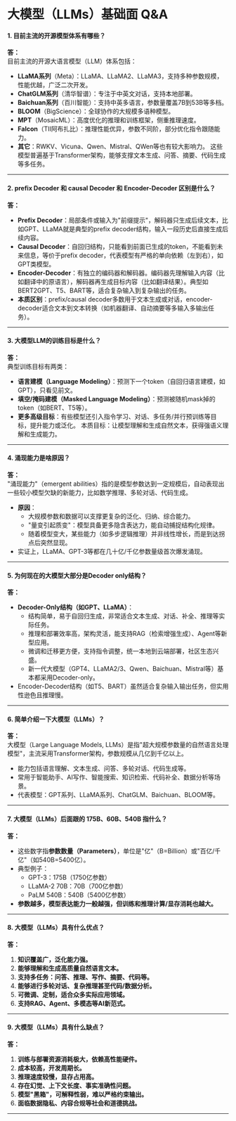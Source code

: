# 大模型（LLMs）基础面 Q&A

#### 1. 目前主流的开源模型体系有哪些？

**答：**  
目前主流的开源大语言模型（LLM）体系包括：
- **LLaMA系列**（Meta）：LLaMA、LLaMA2、LLaMA3，支持多种参数规模，性能优越，广泛二次开发。
- **ChatGLM系列**（清华智谱）：专注于中英文对话，支持本地部署。
- **Baichuan系列**（百川智能）：支持中英多语言，参数量覆盖7B到53B等多档。
- **BLOOM**（BigScience）：全球协作的大规模多语种模型。
- **MPT**（MosaicML）：高度优化的推理和训练框架，侧重推理速度。
- **Falcon**（TII阿布扎比）：推理性能优异，参数不同阶，部分优化指令跟随能力。
- **其它**：RWKV、Vicuna、Qwen、Mistral、QWen等也有较大影响力。
这些模型普遍基于Transformer架构，能够支撑文本生成、问答、摘要、代码生成等多任务。

---

#### 2. prefix Decoder 和 causal Decoder 和 Encoder-Decoder 区别是什么？

**答：**  
- **Prefix Decoder**：局部条件或输入为"前缀提示"，解码器只生成后续文本，比如GPT、LLaMA就是典型的prefix decoder结构，输入一段历史后直接生成后续内容。
- **Causal Decoder**：自回归结构，只能看到前面已生成的token，不能看到未来信息，等价于prefix decoder，代表模型有严格的单向依赖（左到右），如GPT类模型。
- **Encoder-Decoder**：有独立的编码器和解码器。编码器先理解输入内容（比如翻译中的原语言），解码器再生成目标内容（比如翻译结果）。典型如BERT2GPT、T5、BART等，适合复杂输入到复杂输出的任务。
- **本质区别**：prefix/causal decoder多数用于文本生成或对话，encoder-decoder适合文本到文本转换（如机器翻译、自动摘要等多输入多输出任务）。

---

#### 3. 大模型LLM的训练目标是什么？

**答：**  
典型训练目标有两类：
- **语言建模（Language Modeling）**：预测下一个token（自回归语言建模，如GPT），只看见前文。
- **填空/掩码建模（Masked Language Modeling）**：预测被随机mask掉的token（如BERT、T5等）。
- **更多高级目标**：有些模型还引入指令学习、对话、多任务/并行预训练等目标，提升能力或泛化。
本质目标：让模型理解和生成自然文本，获得强语义理解和生成能力。

---

#### 4. 涌现能力是啥原因？

**答：**  
"涌现能力"（emergent abilities）指的是模型参数达到一定规模后，自动表现出一些较小模型欠缺的新能力，比如数学推理、多轮对话、代码生成。
- **原因**：
  - 大规模参数和数据可以支撑更复杂的泛化、归纳、综合能力。
  - "量变引起质变"：模型具备更多隐含表达力，能自动捕捉结构化规律。
  - 随着模型变大，某些能力（如多步逻辑推理）并非线性增长，而是到达拐点后突然显现。
- 实证上，LLaMA、GPT-3等都在几十亿/千亿参数量级首次爆发涌现。

---

#### 5. 为何现在的大模型大部分是Decoder only结构？

**答：**  
- **Decoder-Only结构（如GPT、LLaMA）**：
  - 结构简单，易于自回归生成，非常适合文本生成、对话、补全、推理等实际任务。
  - 推理和部署效率高，架构灵活，能支持RAG（检索增强生成）、Agent等新型应用。
  - 微调和迁移更方便，支持指令调整，统一本地到云端部署，社区生态兴盛。
  - 新一代大模型（GPT4、LLaMA2/3、Qwen、Baichuan、Mistral等）基本都采用Decoder-only。
- Encoder-Decoder结构（如T5、BART）虽然适合复杂输入输出任务，但实用性逊色且推理慢。

---

#### 6. 简单介绍一下大模型（LLMs）？

**答：**  
大模型（Large Language Models, LLMs）是指"超大规模参数量的自然语言处理模型"，主流采用Transformer架构，参数规模从几亿到千亿以上。  
- 能力包括语言理解、文本生成、问答、多轮对话、代码生成等。  
- 常用于智能助手、AI写作、智能搜索、知识检索、代码补全、数据分析等场景。  
- 代表模型：GPT系列、LLaMA系列、ChatGLM、Baichuan、BLOOM等。

---

#### 7. 大模型（LLMs）后面跟的 175B、60B、540B 指什么？

**答：**  
- 这些数字指**参数数量（Parameters）**，单位是"亿"（B=Billion）或"百亿/千亿"（如540B=5400亿）。
- 典型例子：
  - GPT-3：175B（1750亿参数）
  - LLaMA-2 70B：70B（700亿参数）
  - PaLM 540B：540B（5400亿参数）
- **参数越多，模型表达能力一般越强，但训练和推理计算/显存消耗也越大。**

---

#### 8. 大模型（LLMs）具有什么优点？

**答：**  
1. **知识覆盖广，泛化能力强。**
2. **能够理解和生成高质量自然语言文本。**
3. **支持多任务：问答、推理、写作、摘要、代码等。**
4. **能够进行多轮对话、复杂推理甚至代码/数据分析。**
5. **可微调、定制，适合众多实际应用领域。**
6. **支持RAG、Agent、多模态等AI新范式。**

---

#### 9. 大模型（LLMs）具有什么缺点？

**答：**  
1. **训练与部署资源消耗极大，依赖高性能硬件。**
2. **成本较高，开发周期长。**
3. **推理速度较慢，显存占用高。**
4. **存在幻觉、上下文长度、事实准确性问题。**
5. **模型"黑箱"，可解释性弱，难以严格约束输出。**
6. **面临数据隐私、内容合规等社会和道德挑战。**

---
